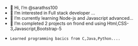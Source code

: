 - 👋 Hi, I’m @sarathss100
- 👀 I’m interested in Full stack developer ...
- 🌱 I’m currently learning Node-js and Javascript advanced...
- 💞️ I’m completed 2 projects on frond end using Html,CSS-3,Javascript,Bootstrap-5
-     Learned programming bacics from C,Java,Python....

